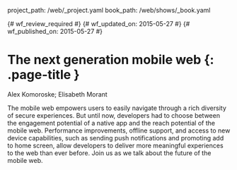project_path: /web/_project.yaml
book_path: /web/shows/_book.yaml

{# wf_review_required #}
{# wf_updated_on: 2015-05-27 #}
{# wf_published_on: 2015-05-27 #}

# The next generation mobile web {: .page-title }

Alex Komoroske; Elisabeth Morant

The mobile web empowers users to easily navigate through a rich diversity of secure experiences. But until now, 
developers had to choose between the engagement potential of a native app and the reach potential of the mobile 
web. Performance improvements, offline support, and access to new device capabilities, such as sending push 
notifications and promoting add to home screen, allow developers to deliver more meaningful experiences to 
the web than ever before. Join us as we talk about the future of the mobile web.
